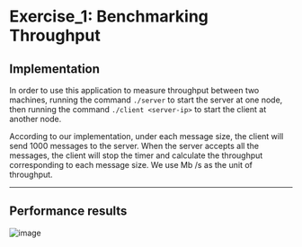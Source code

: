 # Exercise_1: Benchmarking Throughput
## Implementation

In order to use this application to measure throughput between two machines, running the command `./server` to start the server at one node, then running the command `./client <server-ip>` to start the client at another node.

According to our implementation, under each message size, the client will send 1000 messages to the server. When the server accepts all the messages, the client will stop the timer and calculate the throughput corresponding to each message size. We use Mb /s as the unit of throughput.

------
## Performance results
![image](https://user-images.githubusercontent.com/45323451/183280557-c22282c5-32ed-4bab-9e91-3a31297852aa.png)
